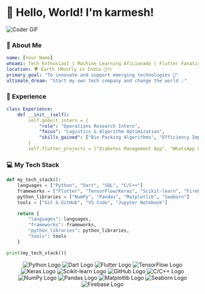 # 👋 Hello, World! I'm karmesh!

![Coder GIF](https://media.giphy.com/media/qgQUggAC3Pfv687qPC/giphy.gif)

### 🚀 About Me

```yaml
name: [Your Name]
whoami: Tech Enthusiast | Machine Learning Aficionado | Flutter Fanatic
location: 🌍 Earth (Mostly in India 🧘‍♂️)
primary_goal: "To innovate and support emerging technologies 🌟"
ultimate_dream: "Start my own tech company and change the world 💡"
```

### **💼 Experience**
```yaml
class Experience:
    def __init__(self):
        self.gobolt_intern = {
            "role": "Operations Research Intern",
            "focus": "Logistics & Algorithm Optimization",
            "skills_gained": ["Bin Packing Algorithms", "Efficiency Improvements"]
        }
        self.flutter_projects = ["Diabetes Management App", "WhatsApp UI Clone"]
```
### 💻 My Tech Stack
```python
def my_tech_stack():
    languages = ["Python", "Dart", "SQL", "C/C++"]
    frameworks = ["Flutter", "TensorFlow/Keras", "Scikit-learn", "Firebase"]
    python_libraries = ["NumPy", "Pandas", "Matplotlib", "Seaborn"]
    tools = ["Git & GitHub", "VS Code", "Jupyter Notebook"]

    return {
        "languages": languages,
        "frameworks": frameworks,
        "python_libraries": python_libraries,
        "tools": tools
    }

print(my_tech_stack())
```
<p align="center">
  <img src="https://img.shields.io/badge/-Python-3776AB?logo=python&logoColor=white&style=flat-square" alt="Python Logo"/>
  <img src="https://img.shields.io/badge/-Dart-0175C2?logo=dart&logoColor=white&style=flat-square" alt="Dart Logo"/>
  <img src="https://img.shields.io/badge/-Flutter-02569B?logo=flutter&logoColor=white&style=flat-square" alt="Flutter Logo"/>
  <img src="https://img.shields.io/badge/-TensorFlow-FF6F00?logo=tensorflow&logoColor=white&style=flat-square" alt="TensorFlow Logo"/>
  <img src="https://img.shields.io/badge/-Keras-D00000?logo=keras&logoColor=white&style=flat-square" alt="Keras Logo"/>
  <img src="https://img.shields.io/badge/-Scikit%20Learn-F7931E?logo=scikitlearn&logoColor=white&style=flat-square" alt="Scikit-learn Logo"/>
  <img src="https://img.shields.io/badge/-GitHub-181717?logo=github&logoColor=white&style=flat-square" alt="GitHub Logo"/>
  <img src="https://img.shields.io/badge/-C%2FC%2B%2B-00599C?logo=cplusplus&logoColor=white&style=flat-square" alt="C/C++ Logo"/>
  <img src="https://img.shields.io/badge/-NumPy-013243?logo=numpy&logoColor=white&style=flat-square" alt="NumPy Logo"/>
  <img src="https://img.shields.io/badge/-Pandas-150458?logo=pandas&logoColor=white&style=flat-square" alt="Pandas Logo"/>
  <img src="https://img.shields.io/badge/-Matplotlib-11557C?logo=matplotlib&logoColor=white&style=flat-square" alt="Matplotlib Logo"/>
  <img src="https://img.shields.io/badge/-Seaborn-3D9B9C?logo=seaborn&logoColor=white&style=flat-square" alt="Seaborn Logo"/>
  <img src="https://img.shields.io/badge/-Firebase-FFCA28?logo=firebase&logoColor=white&style=flat-square" alt="Firebase Logo"/>
</p>



